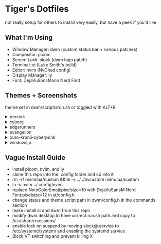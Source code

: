 # Tiger's Dotfiles
not really setup for others to install very easily, but have a peek if you'd like

## What I'm Using
- Window Manager: dwm (custom status bar + various patches)
- Compositor: picom
- Screen Lock: slock (dwm logo patch)
- Terminal: st (Luke Smith's build)
- Editor: nvim (NvChad config)
- Display Manager: ly
- Font: DejaVuSansMono Nerd Font

## Themes + Screenshots
theme set in dwm/scripts/run.sh or toggled with ALT+R
<details>
  <summary>berserk</summary>
  <img src="https://i.tigr.dev/lelkaeni.png">
  <img src="https://i.tigr.dev/lelkaauq.png">
</details>
<details>
  <summary>cyborg</summary>
  <img src="https://i.tigr.dev/lekw3iuk.png">
  <img src="https://i.tigr.dev/lekw3b0y.png">
</details>
<details>
  <summary>edgerunners</summary>
  <img src="https://i.tigr.dev/leknbszq.png">
  <img src="https://i.tigr.dev/leknb497.png">
</details>
<details>
  <summary>evangelion</summary>
  <img src="https://i.tigr.dev/lekn4vye.png">
  <img src="https://i.tigr.dev/lekn6cv2.png">
</details>
<details>
  <summary>ouro-kronii-cyberpunk</summary>
  <img src="https://i.tigr.dev/leknelyg.png">
  <img src="https://i.tigr.dev/leknfeqd.png">
</details>
<details>
  <summary>windowsjp</summary>
  <img src="https://i.tigr.dev/lelkb0r7.png">
  <img src="https://i.tigr.dev/lelkbu8s.png">
</details>


## Vague Install Guide
- install picom, nvim, and ly
- clone this repo into the .config folder and cd into it
- rm -rf nvim/lua/custom && ln -s ../../nvcustom nvim/lua/custom
- ln -s nvim ~/.config/nvim
- replace NotoColorEmoji:pixelsize=10 with DejaVuSansM Nerd Font:pixelsize=12 in st/config.h
- change status and theme script path in dwm/config.h in the commands section
- make install st and dwm from this repo
- modify dwm.desktop to have correct run.sh path and copy to /usr/share/xsessions/
- enable lock on suspend by moving slock@.service to /etc/systemd/system/ and enabling the systemd service
- Block VT switching and prevent killing X
